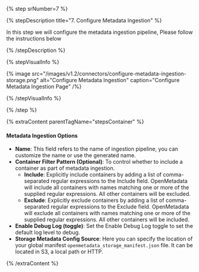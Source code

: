 {% step srNumber=7 %}

{% stepDescription title="7. Configure Metadata Ingestion" %}

In this step we will configure the metadata ingestion pipeline,
Please follow the instructions below

{% /stepDescription %}

{% stepVisualInfo %}

{% image
src="/images/v1.2/connectors/configure-metadata-ingestion-storage.png"
alt="Configure Metadata Ingestion"
caption="Configure Metadata Ingestion Page" /%}

{% /stepVisualInfo %}

{% /step %}

{% extraContent parentTagName="stepsContainer" %}

#### Metadata Ingestion Options

- **Name**: This field refers to the name of ingestion pipeline, you can customize the name or use the generated name.
- **Container Filter Pattern (Optional)**: To control whether to include a container as part of metadata ingestion.
    - **Include**: Explicitly include containers by adding a list of comma-separated regular expressions to the Include field. OpenMetadata will include all containers with names matching one or more of the supplied regular expressions. All other containers will be excluded.
    - **Exclude**: Explicitly exclude containers by adding a list of comma-separated regular expressions to the Exclude field. OpenMetadata will exclude all containers with names matching one or more of the supplied regular expressions. All other containers will be included.
- **Enable Debug Log (toggle)**: Set the Enable Debug Log toggle to set the default log level to debug.
- **Storage Metadata Config Source**: Here you can specify the location of your global manifest `openmetadata_storage_manifest.json` file. It can be located in S3, a local path or HTTP.

{% /extraContent %}
